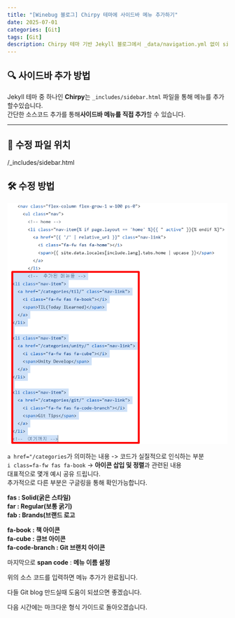 ```yaml
---
title: "[Winebug 블로그] Chirpy 테마에 사이드바 메뉴 추가하기"
date: 2025-07-01
categories: [Git]
tags: [Git]
description: Chirpy 테마 기반 Jekyll 블로그에서 _data/navigation.yml 없이 sidebar.html 직접 수정으로 메뉴 추가하는 방법을 정리합니다.
---
```


## 🔍 사이드바 추가 방법

Jekyll 테마 중 하나인 **Chirpy**는 `_includes/sidebar.html` 파일을 통해 메뉴를 추가할수있습니다.  
간단한 소스코드 추가를 통해**사이드바 메뉴를 직접 추가**할 수 있습니다.

---

## 📁 수정 파일 위치
/_includes/sidebar.html

## 🛠️ 수정 방법

![side-bar](/assets/img/sidebar.png)

`a href="/categories`가 의미하는 내용 -> 코드가 실질적으로 인식하는 부분  
`i class=fa-fw fas fa-book` -> **아이콘 삽입 및 정렬**과 관련된 내용  
대표적으로 몇개 예시 공유 드립니다.  
추가적으로 다른 부분은 구글링을 통해 확인가능합니다.  
  
**fas : Solid(굵은 스타일)**  
**far : Regular(보통 굵기)**  
**fab : Brands(브랜드 로고**  
  
**fa-book : 책 아이콘**  
**fa-cube : 큐브 아이콘**  
**fa-code-branch : Git 브랜치 아이콘**  
  
마지막으로 **span code** : **메뉴 이름 설정**  
  
위의 소스 코드를 입력하면 메뉴 추가가 완료됩니다.  
  
다들 Git blog 만드실때 도움이 되셨으면 좋겠습니다.  

다음 시간에는 마크다운 형식 가이드로 돌아오겠습니다.
